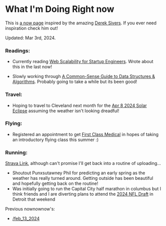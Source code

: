 # What I'm Doing Right now

This is [a now page](https://nownownow.com/about) inspired by the amazing [Derek Sivers](https://sive.rs/now). If you ever need inspiration check him out!

Updated: Mar 3rd, 2024.

### Readings:

- Currently reading [Web Scalability for Startup Engineers](https://www.amazon.com/Scalability-Startup-Engineers-Artur-Ejsmont/dp/0071843655). Wrote about this in the last now!

- Slowly working through [A Common-Sense Guide to Data Structures & Algorithms](https://www.amazon.com/Common-Sense-Guide-Data-Structures-Algorithms/dp/1680502441). Probably going to take a while but its been good!

### Travel:

- Hoping to travel to Cleveland next month for the [Apr 8 2024 Solar Eclipse](https://science.nasa.gov/eclipses/future-eclipses/eclipse-2024/) assuming the weather isn't looking dreadful!

### Flying:

- Registered an appointment to get [First Class Medical](https://www.faa.gov/ame_guide/standards) in hopes of taking an introductory flying class this summer :)

### Running:

[Strava Link](https://www.strava.com/athletes/67717273), although can't promise I'll get back into a routine of uploading...

- Shoutout Punxsutawney Phil for predicting an early spring as the weather has really turned around. Getting outside has been beautiful and hopefully getting back on the routine!
- Was initially going to run the Capital City half marathon in columbus but I think friends and I are diverting plans to attend the [2024 NFL Draft](https://en.wikipedia.org/wiki/2024_NFL_draft) in Detroit that weekend

Previous nownownow's:

- [/feb_13_2024](/now/feb_13_2024)
